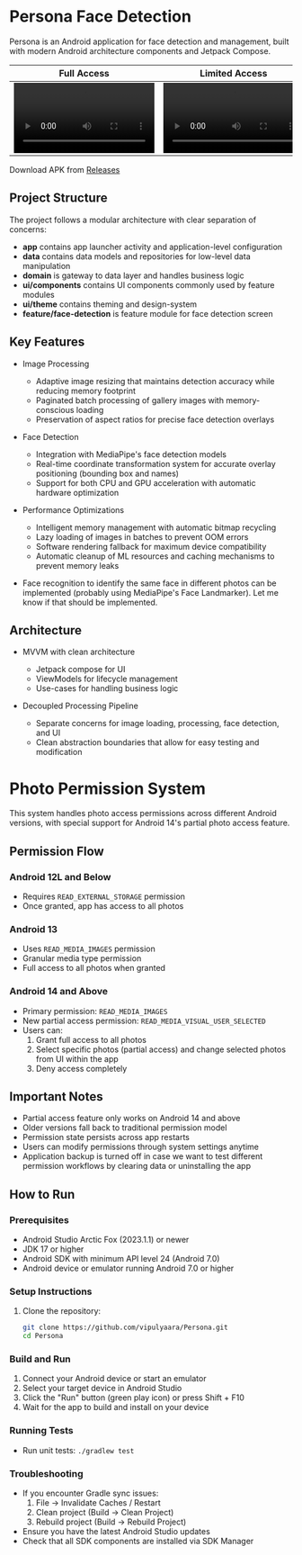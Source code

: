 # Persona Face Detection

Persona is an Android application for face detection and management, built with modern Android architecture components and Jetpack Compose.


| Full Access | Limited Access | Denied |
|:-----------:|:-------------:|:--------------:|
| <video src="https://github.com/user-attachments/assets/274ec590-fab2-4bd5-874b-35feb5fec66e" width="250"/> | <video src="https://github.com/user-attachments/assets/f718188c-a513-466c-9be2-c99fa3365ffa" width="250"/> | <video src="https://github.com/user-attachments/assets/ee2a3418-43ed-49ce-a849-96028876c332" width="250"/> |



Download APK from [Releases](https://github.com/vipulyaara/Persona/releases/tag/v0.0.1)

## Project Structure

The project follows a modular architecture with clear separation of concerns:

- **app** contains app launcher activity and application-level configuration
- **data** contains data models and repositories for low-level data manipulation
- **domain** is gateway to data layer and handles business logic
- **ui/components** contains UI components commonly used by feature modules
- **ui/theme** contains theming and design-system
- **feature/face-detection** is feature module for face detection screen

## Key Features

- Image Processing
  - Adaptive image resizing that maintains detection accuracy while reducing memory footprint
  - Paginated batch processing of gallery images with memory-conscious loading
  - Preservation of aspect ratios for precise face detection overlays

- Face Detection
  - Integration with MediaPipe's face detection models
  - Real-time coordinate transformation system for accurate overlay positioning (bounding box and names)
  - Support for both CPU and GPU acceleration with automatic hardware optimization

- Performance Optimizations
  - Intelligent memory management with automatic bitmap recycling
  - Lazy loading of images in batches to prevent OOM errors
  - Software rendering fallback for maximum device compatibility
  - Automatic cleanup of ML resources and caching mechanisms to prevent memory leaks
 
- Face recognition to identify the same face in different photos can be implemented (probably using MediaPipe's Face Landmarker). Let me know if that should be implemented.

## Architecture

- MVVM with clean architecture
  - Jetpack compose for UI
  - ViewModels for lifecycle management
  - Use-cases for handling business logic

- Decoupled Processing Pipeline
  - Separate concerns for image loading, processing, face detection, and UI
  - Clean abstraction boundaries that allow for easy testing and modification


# Photo Permission System

This system handles photo access permissions across different Android versions, with special support for Android 14's partial photo access feature.

## Permission Flow

### Android 12L and Below
- Requires `READ_EXTERNAL_STORAGE` permission
- Once granted, app has access to all photos

### Android 13
- Uses `READ_MEDIA_IMAGES` permission
- Granular media type permission
- Full access to all photos when granted

### Android 14 and Above
- Primary permission: `READ_MEDIA_IMAGES`
- New partial access permission: `READ_MEDIA_VISUAL_USER_SELECTED`
- Users can:
  1. Grant full access to all photos
  2. Select specific photos (partial access) and change selected photos from UI within the app
  3. Deny access completely

## Important Notes
- Partial access feature only works on Android 14 and above
- Older versions fall back to traditional permission model
- Permission state persists across app restarts
- Users can modify permissions through system settings anytime
- Application backup is turned off in case we want to test different permission workflows by clearing data or uninstalling the app


## How to Run

### Prerequisites
- Android Studio Arctic Fox (2023.1.1) or newer
- JDK 17 or higher
- Android SDK with minimum API level 24 (Android 7.0)
- Android device or emulator running Android 7.0 or higher

### Setup Instructions
1. Clone the repository:
   ```bash
   git clone https://github.com/vipulyaara/Persona.git
   cd Persona
   ```

### Build and Run
1. Connect your Android device or start an emulator
2. Select your target device in Android Studio
3. Click the "Run" button (green play icon) or press Shift + F10
4. Wait for the app to build and install on your device

### Running Tests
- Run unit tests: `./gradlew test`

### Troubleshooting
- If you encounter Gradle sync issues:
  1. File -> Invalidate Caches / Restart
  2. Clean project (Build -> Clean Project)
  3. Rebuild project (Build -> Rebuild Project)
- Ensure you have the latest Android Studio updates
- Check that all SDK components are installed via SDK Manager


